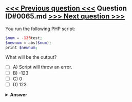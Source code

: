 [<<< Previous question <<<](0064.md)   Question ID#0065.md   [>>> Next question >>>](0066.md)
---

You run the following PHP script:
```php
$num = -123test;
$newnum = abs($num);
print $newnum;
```
What will be the output?

- [ ] A) Script will throw an error.
- [ ] B) -123
- [ ] C) 0
- [ ] D) 123

<details><summary><b>Answer</b></summary>
<p>
  Answer: <strong>A</strong>
</p>
</details>
